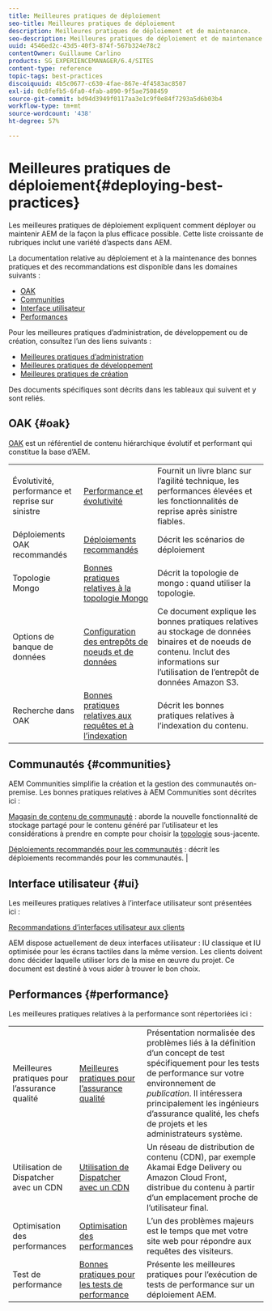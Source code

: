 ```yaml
---
title: Meilleures pratiques de déploiement
seo-title: Meilleures pratiques de déploiement
description: Meilleures pratiques de déploiement et de maintenance.
seo-description: Meilleures pratiques de déploiement et de maintenance.
uuid: 4546ed2c-43d5-40f3-874f-567b324e78c2
contentOwner: Guillaume Carlino
products: SG_EXPERIENCEMANAGER/6.4/SITES
content-type: reference
topic-tags: best-practices
discoiquuid: 4b5c0677-c630-4fae-867e-4f4583ac8507
exl-id: 0c8fefb5-6fa0-4fab-a890-9f5ae7508459
source-git-commit: bd94d3949f0117aa3e1c9f0e84f7293a5d6b03b4
workflow-type: tm+mt
source-wordcount: '438'
ht-degree: 57%

---
```


# Meilleures pratiques de déploiement{#deploying-best-practices}

Les meilleures pratiques de déploiement expliquent comment déployer ou maintenir AEM de la façon la plus efficace possible. Cette liste croissante de rubriques inclut une variété d’aspects dans AEM.

La documentation relative au déploiement et à la maintenance des bonnes pratiques et des recommandations est disponible dans les domaines suivants :

* [OAK](#oak)
* [Communities](#communities)
* [Interface utilisateur](#ui)
* [Performances](#performance)

Pour les meilleures pratiques d’administration, de développement ou de création, consultez l’un des liens suivants :

* [Meilleures pratiques d’administration](/help/sites-administering/administer-best-practices.md)
* [Meilleures pratiques de développement](/help/sites-developing/best-practices.md)
* [Meilleures pratiques de création](/help/sites-authoring/best-practices.md)

Des documents spécifiques sont décrits dans les tableaux qui suivent et y sont reliés.

## OAK {#oak}

[OAK](/help/sites-deploying/platform.md) est un référentiel de contenu hiérarchique évolutif et performant qui constitue la base d’AEM.

<table> 
 <tbody>
  <tr>
   <td><p>Évolutivité, performance et reprise sur sinistre</p> </td> 
   <td><a href="/help/sites-deploying/performance.md">Performance et évolutivité</a></td> 
   <td>Fournit un livre blanc sur l’agilité technique, les performances élevées et les fonctionnalités de reprise après sinistre fiables.</td> 
  </tr>
  <tr>
   <td>Déploiements OAK recommandés</td> 
   <td><a href="/help/sites-deploying/recommended-deploys.md">Déploiements recommandés</a></td> 
   <td>Décrit les scénarios de déploiement</td> 
  </tr>
  <tr>
   <td>Topologie Mongo</td> 
   <td><a href="/help/sites-deploying/recommended-deploys.md">Bonnes pratiques relatives à la topologie Mongo</a></td> 
   <td>Décrit la topologie de mongo : quand utiliser la topologie.</td> 
  </tr>
  <tr>
   <td>Options de banque de données</td> 
   <td><a href="/help/sites-deploying/data-store-config.md">Configuration des entrepôts de noeuds et de données</a></td> 
   <td>Ce document explique les bonnes pratiques relatives au stockage de données binaires et de noeuds de contenu. Inclut des informations sur l’utilisation de l’entrepôt de données Amazon S3.</td> 
  </tr>
  <tr>
   <td>Recherche dans OAK</td> 
   <td><a href="/help/sites-deploying/best-practices-for-queries-and-indexing.md">Bonnes pratiques relatives aux requêtes et à l’indexation</a><br /> </td> 
   <td>Décrit les bonnes pratiques relatives à l’indexation du contenu.</td> 
  </tr>
 </tbody>
</table>

## Communautés {#communities}

AEM Communities simplifie la création et la gestion des communautés on-premise. Les bonnes pratiques relatives à AEM Communities sont décrites ici :

[Magasin de contenu de communauté](/help/communities/working-with-srp.md)  : aborde la nouvelle fonctionnalité de stockage partagé pour le contenu généré par l’utilisateur et les considérations à prendre en compte pour choisir la  [topologie](/help/communities/topologies.md) sous-jacente.

[Déploiements recommandés pour les communautés](/help/sites-deploying/recommended-deploys.md#considerations-for-aem-communities)  : décrit les déploiements recommandés pour les communautés. |

## Interface utilisateur {#ui}

Les meilleures pratiques relatives à l’interface utilisateur sont présentées ici :

[Recommandations d’interfaces utilisateur aux clients](/help/sites-deploying/ui-recommendations.md)

AEM dispose actuellement de deux interfaces utilisateur : IU classique et IU optimisée pour les écrans tactiles dans la même version. Les clients doivent donc décider laquelle utiliser lors de la mise en œuvre du projet. Ce document est destiné à vous aider à trouver le bon choix.

## Performances {#performance}

Les meilleures pratiques relatives à la performance sont répertoriées ici :

<table> 
 <tbody>
  <tr>
   <td>Meilleures pratiques pour l’assurance qualité</td> 
   <td><a href="/help/sites-deploying/configuring-performance.md#best-practices-for-quality-assurance">Meilleures pratiques pour l’assurance qualité</a></td> 
   <td>Présentation normalisée des problèmes liés à la définition d’un concept de test spécifiquement pour les tests de performance sur votre environnement de <em>publication</em>. Il intéressera principalement les ingénieurs d’assurance qualité, les chefs de projets et les administrateurs système.</td> 
  </tr>
  <tr>
   <td>Utilisation de Dispatcher avec un CDN </td> 
   <td><a href="https://helpx.adobe.com/experience-manager/dispatcher/using/dispatcher.html#using-dispatcher-with-a-cdn">Utilisation de Dispatcher avec un CDN </a></td> 
   <td>Un réseau de distribution de contenu (CDN), par exemple Akamai Edge Delivery ou Amazon Cloud Front, distribue du contenu à partir d’un emplacement proche de l’utilisateur final.</td> 
  </tr>
  <tr>
   <td>Optimisation des performances</td> 
   <td><a href="/help/sites-deploying/configuring-performance.md">Optimisation des performances</a></td> 
   <td>L’un des problèmes majeurs est le temps que met votre site web pour répondre aux requêtes des visiteurs.</td> 
  </tr>
  <tr>
   <td>Test de performance</td> 
   <td><a href="/help/sites-deploying/best-practices-for-performance-testing.md">Bonnes pratiques pour les tests de performance</a></td> 
   <td>Présente les meilleures pratiques pour l’exécution de tests de performance sur un déploiement AEM.<br /> </td> 
  </tr>
 </tbody>
</table>
